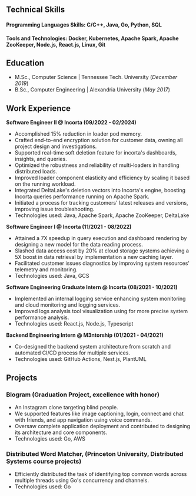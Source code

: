 ## Technical Skills
#### Programming Languages Skills: C/C++, Java, Go, Python, SQL
#### Tools and Technologies: Docker, Kubernetes, Apache Spark, Apache ZooKeeper, Node.js, React.js, Linux, Git

## Education
- M.Sc., Computer Science	| Tennessee Tech. University (_December 2019_)	 			        		
- B.Sc., Computer Engineering | Alexandria University (_May 2017_)

## Work Experience
**Software Engineer II @ Incorta (09/2022 - 02/2024)**
- Accomplished 15% reduction in loader pod memory.
- Crafted end-to-end encryption solution for customer data, owning all project design and investigations.
- Supported real-time soft deletion feature for incorta's dashboards, insights, and queries.
- Optimized the robustness and reliability of multi-loaders in handling distributed loads.
- Improved loader component elasticity and efficiency by scaling it based on the running workload.
- Integrated DeltaLake's deletion vectors into Incorta's engine, boosting Incorta queries performance running on Apache Spark.
- Initiated a process for tracking customers' latest releases and versions, improving issue troubleshooting.
- Technologies used: Java, Apache Spark, Apache ZooKeeper, DeltaLake

**Software Engineer I @ Incorta (11/2021 - 08/2022)**
- Attained a 7X speedup in query execution and dashboard rendering by designing a new model for the data reading process.
- Slashed data access cost by 20% at cloud storage systems achieving a 5X boost in data retrieval by implementation a new caching layer.
- Facilitated customer issues diagnostics by improving system resources' telemetry and monitoring.
- Technologies used: Java, GCS

**Software Engineering Graduate Intern @ Incorta (08/2021 - 10/2021)**
- Implemented an internal logging service enhancing system monitoring and cloud monitoring and logging services.
- Improved logs analysis tool visualization using for more precise system performance analysis.
- Technologies used: React.js, Node.js, Typescript

**Backend Engineering Intern @ M3ntorship (01/2021 - 04/2021)**
- Co-designed the backend system architecture from scratch and automated CI/CD process for multiple services.
- Technologies used: GitHub Actions, Nest.js, PlantUML

## Projects
### Blogram (Graduation Project, excellence with honor)
- An Instagram clone targeting blind people.
- We supported features like image captioning, login, connect and chat with friends, and app navigation using voice commands.
- Oversaw complete application deployment and contributed to designing its architecture and core components.
- Technologies used: Go, AWS

### Distributed Word Matcher, (Princeton University, Distributed Systems course projects)
- Efficiently distributed the task of identifying top common words across multiple threads using Go's concurrency and channels.
- Technologies used: Go
